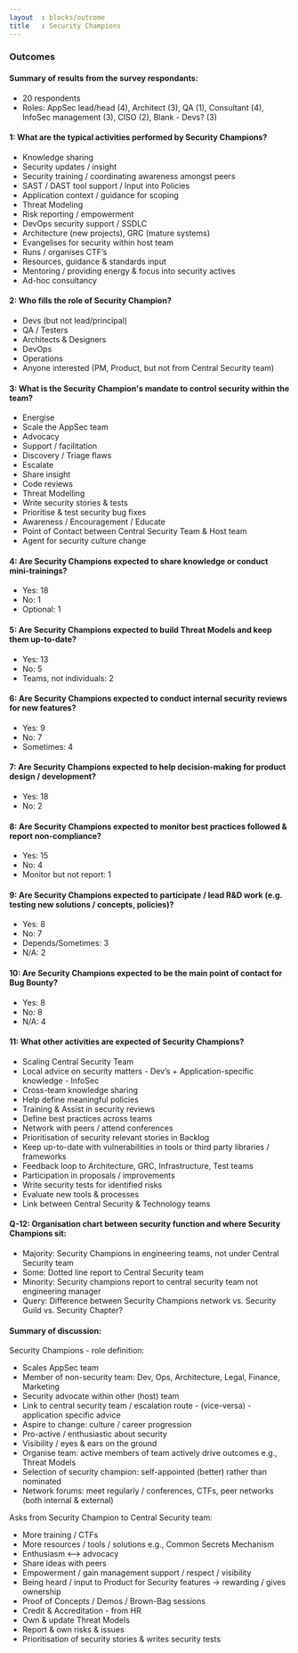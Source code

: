 ```yaml
---
layout  : blocks/outcome
title	: Security Champions
---
```

### Outcomes

#### Summary of results from the survey respondants:
- 20 respondents
- Roles: AppSec lead/head (4), Architect (3), QA (1), Consultant (4), InfoSec management (3), CISO (2), Blank - Devs? (3)

#### 1: What are the typical activities performed by Security Champions?
- Knowledge sharing
- Security updates / insight
- Security training / coordinating awareness amongst peers
- SAST / DAST tool support / Input into Policies
- Application context / guidance for scoping
- Threat Modeling
- Risk reporting / empowerment
- DevOps security support / SSDLC
- Architecture (new projects), GRC (mature systems)
- Evangelises for security within host team
- Runs / organises CTF’s
- Resources, guidance & standards input
- Mentoring / providing energy & focus into security actives
- Ad-hoc consultancy

#### 2: Who fills the role of Security Champion?
- Devs (but not lead/principal)
- QA / Testers
- Architects & Designers
- DevOps
- Operations
- Anyone interested (PM, Product, but not from Central Security team)

#### 3: What is the Security Champion's mandate to control security within the team?
- Energise
- Scale the AppSec team
- Advocacy 
- Support / facilitation
- Discovery / Triage flaws
- Escalate
- Share insight
- Code reviews
- Threat Modelling
- Write security stories & tests
- Prioritise & test security bug fixes 
- Awareness / Encouragement / Educate
- Point of Contact between Central Security Team & Host team
- Agent for security culture change 

#### 4: Are Security Champions expected to share knowledge or conduct mini-trainings?
- Yes: 18
- No: 1
- Optional: 1

#### 5: Are Security Champions expected to build Threat Models and keep them up-to-date?
- Yes: 13
- No: 5
- Teams, not individuals: 2

#### 6: Are Security Champions expected to conduct internal security reviews for new features?
- Yes: 9
- No: 7
- Sometimes: 4

#### 7: Are Security Champions expected to help decision-making for product design / development?
- Yes: 18
- No: 2

#### 8: Are Security Champions expected to monitor best practices followed & report non-compliance?
- Yes: 15
- No: 4
- Monitor but not report: 1

#### 9: Are Security Champions expected to participate / lead R&D work (e.g. testing new solutions / concepts, policies)?
- Yes: 8
- No: 7
- Depends/Sometimes: 3
- N/A: 2

#### 10: Are Security Champions expected to be the main point of contact for Bug Bounty?
- Yes: 8
- No: 8
- N/A: 4

#### 11: What other activities are expected of Security Champions?
- Scaling Central Security Team
- Local advice on security matters - Dev’s + Application-specific knowledge - InfoSec
- Cross-team knowledge sharing
- Help define meaningful policies
- Training & Assist in security reviews
- Define best practices across teams
- Network with peers / attend conferences
- Prioritisation of security relevant stories in Backlog
- Keep up-to-date with vulnerabilities in tools or third party libraries / frameworks
- Feedback loop to Architecture, GRC, Infrastructure, Test teams
- Participation in proposals / improvements
- Write security tests for identified risks
- Evaluate new tools & processes
- Link between Central Security & Technology teams

#### Q-12: Organisation chart between security function and where Security Champions sit:
- Majority: Security Champions in engineering teams, not under Central Security team
- Some: Dotted line report to Central Security team
- Minority: Security champions report to central security team not engineering manager
- Query: Difference between Security Champions network vs. Security Guild vs. Security Chapter?


#### Summary of discussion:
 
Security Champions - role definition:
- Scales AppSec team
- Member of non-security team: Dev, Ops, Architecture, Legal, Finance, Marketing
- Security advocate within other (host) team
- Link to central security team / escalation route - (vice-versa) - application specific advice
- Aspire to change: culture / career progression
- Pro-active / enthusiastic about security
- Visibility / eyes & ears on the ground
- Organise team: active members of team actively drive outcomes e.g., Threat Models
- Selection of security champion: self-appointed (better) rather than nominated
- Network forums: meet regularly / conferences, CTFs, peer networks (both internal & external)

Asks from Security Champion to Central Security team:
- More training / CTFs
- More resources / tools / solutions e.g., Common Secrets Mechanism
- Enthusiasm <—> advocacy
- Share ideas with peers
- Empowerment / gain management support / respect / visibility
- Being heard / input to Product for Security features -> rewarding / gives ownership
- Proof of Concepts / Demos / Brown-Bag sessions
- Credit & Accreditation - from HR
- Own & update Threat Models
- Report & own risks & issues
- Prioritisation of security stories & writes security tests
